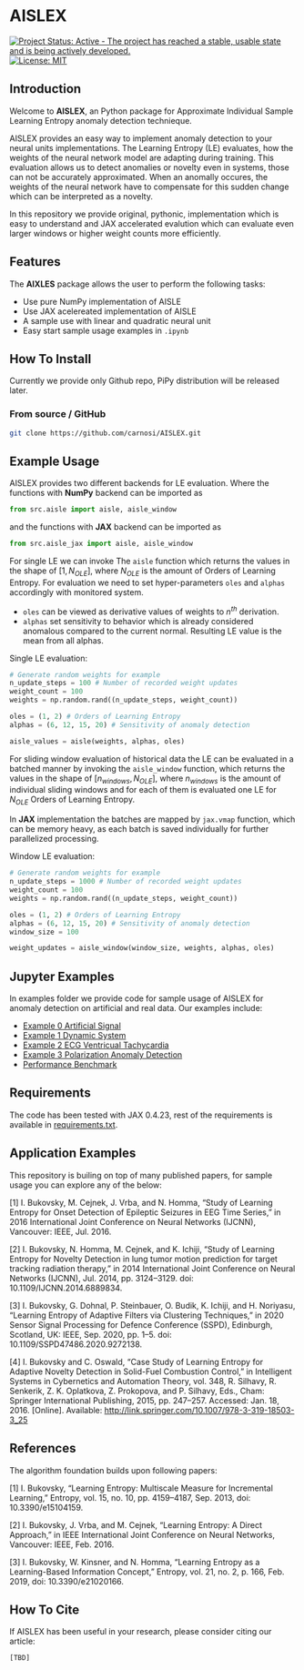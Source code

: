 # AISLEX
[![Project Status: Active - The project has reached a stable, usable
state and is being actively
developed.](https://www.repostatus.org/badges/latest/active.svg)](https://www.repostatus.org/#active) [![License: MIT](https://img.shields.io/badge/License-MIT-yellow.svg)](https://opensource.org/licenses/MIT)

## Introduction
 Welcome to **AISLEX**, an Python package for Approximate Individual Sample Learning Entropy anomaly detection technieque.

 AISLEX provides an easy way to implement anomaly detection to your neural units implementations. The Learning Entropy (LE) evaluates, how the weights of the neural network model are adapting during training. This evaluation allows us to detect anomalies or novelty even in systems, those can not be accurately approximated. When an anomally occures, the weights of the neural network have to compensate for this sudden change which can be interpreted as a novelty.

 In this repository we provide original, pythonic, implementation which is easy to understand and JAX accelerated evalution which can evaluate even larger windows or higher weight counts more efficiently.

## Features
The **AIXLES** package allows the user to perform the following tasks:
* Use pure NumPy implementation of AISLE
* Use JAX acelereated implementation of AISLE
* A sample use with linear and quadratic neural unit
* Easy start sample usage examples in `.ipynb`

## How To Install
Currently we provide only Github repo, PiPy distribution will be released later.

### From source / GitHub
```bash
git clone https://github.com/carnosi/AISLEX.git
```
## Example Usage
AISLEX provides two different backends for LE evaluation. Where the functions with **NumPy** backend can be imported as
```python
from src.aisle import aisle, aisle_window
```
and the functions with **JAX** backend can be imported as
```python
from src.aisle_jax import aisle, aisle_window
```
For single LE we can invoke The `aisle` function which returns the values in the shape of $[1, N_{OLE}]$, where $N_{OLE}$ is the amount of Orders of Learning Entropy. For evaluation we need to set hyper-parameters `oles` and `alphas` accordingly with monitored system.

* `oles` can be viewed as derivative values of weights to $n^{th}$ derivation.
* `alphas` set sensitivity to behavior which is already considered anomalous compared to the current normal. Resulting LE value is the mean from all alphas.

Single LE evaluation:
```python
# Generate random weights for example
n_update_steps = 100 # Number of recorded weight updates
weight_count = 100
weights = np.random.rand((n_update_steps, weight_count))

oles = (1, 2) # Orders of Learning Entropy
alphas = (6, 12, 15, 20) # Sensitivity of anomaly detection

aisle_values = aisle(weights, alphas, oles)
```
For sliding window evaluation of historical data the LE can be evaluated in a batched manner by invoking the `aisle_window` function, which returns the values in the shape of $[n_{windows}, N_{OLE}]$, where $n_{windows}$ is the amount of individual sliding windows and for each of them is evaluated one LE for $N_{OLE}$ Orders of Learning Entropy.

In **JAX** implementation the batches are mapped by `jax.vmap` function, which can be memory heavy, as each batch is saved individually for further parallelized processing.

Window LE evaluation:
```python
# Generate random weights for example
n_update_steps = 1000 # Number of recorded weight updates
weight_count = 100
weights = np.random.rand((n_update_steps, weight_count))

oles = (1, 2) # Orders of Learning Entropy
alphas = (6, 12, 15, 20) # Sensitivity of anomaly detection
window_size = 100

weight_updates = aisle_window(window_size, weights, alphas, oles)
```

## Jupyter Examples
In examples folder we provide code for sample usage of AISLEX for anomaly detection on artificial and real data. Our examples include:

* [Example 0 Artificial Signal](./examples/Example_0_Artificial_Signal.ipynb)
* [Example 1 Dynamic System](./examples/Example_1_Dynamic_System.ipynb)
* [Example 2 ECG Ventricual Tachycardia](./examples/Example_2_ECG_Ventricual_Tachycardia.ipynb)
* [Example 3 Polarization Anomaly Detection](./examples/Example_4_Polarization_Anomaly_Detection.ipynb)
* [Performance Benchmark](./examples/Performance_comparison.ipynb)

## Requirements
The code has been tested with JAX 0.4.23, rest of the requirements is available in [requirements.txt](requirements.txt).

## Application Examples
This repository is builing on top of many published papers, for sample usage you can explore any of the below:

[1] I. Bukovsky, M. Cejnek, J. Vrba, and N. Homma, “Study of Learning Entropy for Onset Detection of Epileptic Seizures in EEG Time Series,” in 2016 International Joint Conference on  Neural Networks  (IJCNN), Vancouver: IEEE, Jul. 2016.

[2] I. Bukovsky, N. Homma, M. Cejnek, and K. Ichiji, “Study of Learning Entropy for Novelty Detection in lung tumor motion prediction for target tracking radiation therapy,” in 2014 International Joint Conference on Neural Networks (IJCNN), Jul. 2014, pp. 3124–3129. doi: 10.1109/IJCNN.2014.6889834.

[3] I. Bukovsky, G. Dohnal, P. Steinbauer, O. Budik, K. Ichiji, and H. Noriyasu, “Learning Entropy of Adaptive Filters via Clustering Techniques,” in 2020 Sensor Signal Processing for Defence Conference (SSPD), Edinburgh, Scotland, UK: IEEE, Sep. 2020, pp. 1–5. doi: 10.1109/SSPD47486.2020.9272138.

[4] I. Bukovsky and C. Oswald, “Case Study of Learning Entropy for Adaptive Novelty Detection in Solid-Fuel Combustion Control,” in Intelligent Systems in Cybernetics and Automation Theory, vol. 348, R. Silhavy, R. Senkerik, Z. K. Oplatkova, Z. Prokopova, and P. Silhavy, Eds., Cham: Springer International Publishing, 2015, pp. 247–257. Accessed: Jan. 18, 2016. [Online]. Available: http://link.springer.com/10.1007/978-3-319-18503-3_25

## References
The algorithm foundation builds upon following papers:

[1] I. Bukovsky, “Learning Entropy: Multiscale Measure for Incremental Learning,” Entropy, vol. 15, no. 10, pp. 4159–4187, Sep. 2013, doi: 10.3390/e15104159.

[2] I. Bukovsky, J. Vrba, and M. Cejnek, “Learning Entropy: A Direct Approach,” in IEEE International Joint Conference on Neural Networks, Vancouver: IEEE, Feb. 2016.

[3] I. Bukovsky, W. Kinsner, and N. Homma, “Learning Entropy as a Learning-Based Information Concept,” Entropy, vol. 21, no. 2, p. 166, Feb. 2019, doi: 10.3390/e21020166.

## How To Cite
If AISLEX has been useful in your research, please consider citing our article:
```
[TBD]
```
